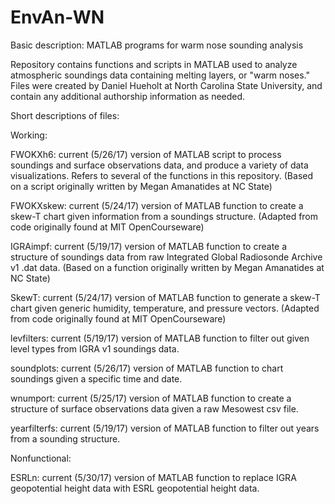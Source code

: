 # EnvAn-WN
Basic description: MATLAB programs for warm nose sounding analysis

Repository contains functions and scripts in MATLAB used to analyze atmospheric soundings data containing melting layers, or "warm noses." Files were created by Daniel Hueholt at North Carolina State University, and contain any additional authorship information as needed.

Short descriptions of files:

Working:

FWOKXh6: current (5/26/17) version of MATLAB script to process soundings and surface observations data, and produce a variety of data visualizations. Refers to several of the functions in this repository. (Based on a script originally written by Megan Amanatides at NC State)

FWOKXskew: current (5/24/17) version of MATLAB function to create a skew-T chart given information from a soundings structure. (Adapted from code originally found at MIT OpenCourseware)

IGRAimpf: current (5/19/17) version of MATLAB function to create a structure of soundings data from raw Integrated Global Radiosonde Archive v1 .dat data. (Based on a function originally written by Megan Amanatides at NC State)

SkewT: current (5/24/17) version of MATLAB function to generate a skew-T chart given generic humidity, temperature, and pressure vectors. (Adapted from code originally found at MIT OpenCourseware)

levfilters: current (5/19/17) version of MATLAB function to filter out given level types from IGRA v1 soundings data.

soundplots: current (5/26/17) version of MATLAB function to chart soundings given a specific time and date.

wnumport: current (5/25/17) version of MATLAB function to create a structure of surface observations data given a raw Mesowest csv file.

yearfilterfs: current (5/19/17) version of MATLAB function to filter out years from a sounding structure.

Nonfunctional:

ESRLn: current (5/30/17) version of MATLAB function to replace IGRA geopotential height data with ESRL geopotential height data.
